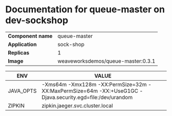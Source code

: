 # Documentation for queue-master on dev-sockshop

|||
| --- | ---- |
| **Component name** | queue-master |
| **Application** | sock-shop |
| **Replicas** | 1 |
| **Image** | weaveworksdemos/queue-master:0.3.1 |

| ENV | VALUE |
| --- | -----  |
|JAVA_OPTS | -Xms64m -Xmx128m -XX:PermSize=32m -XX:MaxPermSize=64m -XX:+UseG1GC -Djava.security.egd=file:/dev/urandom|
|ZIPKIN | zipkin.jaeger.svc.cluster.local|
